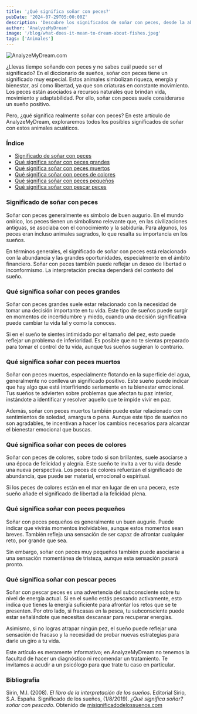 ```yaml
---
title: '¿Qué significa soñar con peces?'
pubDate: '2024-07-29T05:00:00Z'
description: 'Descubre los significados de soñar con peces, desde la abundancia hasta el bienestar emocional y la libertad.'
author: 'AnalyzeMyDream'
image: '/blog/what-does-it-mean-to-dream-about-fishes.jpeg'
tags: ['Animales']
---
```


![AnalyzeMyDream.com](/blog/what-does-it-mean-to-dream-about-fishes.jpeg)

¿Llevas tiempo soñando con peces y no sabes cuál puede ser el significado? En el diccionario de sueños, soñar con peces tiene un significado muy especial. Estos animales simbolizan riqueza, energía y bienestar, así como libertad, ya que son criaturas en constante movimiento. Los peces están asociados a recursos naturales que brindan vida, movimiento y adaptabilidad. Por ello, soñar con peces suele considerarse un sueño positivo.

Pero, ¿qué significa realmente soñar con peces? En este artículo de AnalyzeMyDream, exploraremos todos los posibles significados de soñar con estos animales acuáticos.

### Índice

- [Significado de soñar con peces](#significado-de-soñar-con-peces)
- [Qué significa soñar con peces grandes](#que-significa-soñar-con-peces-grandes)
- [Qué significa soñar con peces muertos](#que-significa-soñar-con-peces-muertos)
- [Qué significa soñar con peces de colores](#que-significa-soñar-con-peces-de-colores)
- [Qué significa soñar con peces pequeños](#que-significa-soñar-con-peces-pequenos)
- [Qué significa soñar con pescar peces](#que-significa-soñar-con-pescar-peces)

### Significado de soñar con peces

Soñar con peces generalmente es símbolo de buen augurio. En el mundo onírico, los peces tienen un simbolismo relevante que, en las civilizaciones antiguas, se asociaba con el conocimiento y la sabiduría. Para algunos, los peces eran incluso animales sagrados, lo que resalta su importancia en los sueños.

En términos generales, el significado de soñar con peces está relacionado con la abundancia y las grandes oportunidades, especialmente en el ámbito financiero. Soñar con peces también puede reflejar un deseo de libertad o inconformismo. La interpretación precisa dependerá del contexto del sueño.

### Qué significa soñar con peces grandes

Soñar con peces grandes suele estar relacionado con la necesidad de tomar una decisión importante en tu vida. Este tipo de sueños puede surgir en momentos de incertidumbre y miedo, cuando una decisión significativa puede cambiar tu vida tal y como la conoces.

Si en el sueño te sientes intimidado por el tamaño del pez, esto puede reflejar un problema de inferioridad. Es posible que no te sientas preparado para tomar el control de tu vida, aunque tus sueños sugieran lo contrario.

### Qué significa soñar con peces muertos

Soñar con peces muertos, especialmente flotando en la superficie del agua, generalmente no conlleva un significado positivo. Este sueño puede indicar que hay algo que está interfiriendo seriamente en tu bienestar emocional. Tus sueños te advierten sobre problemas que afectan tu paz interior, instándote a identificar y resolver aquello que te impide vivir en paz.

Además, soñar con peces muertos también puede estar relacionado con sentimientos de soledad, amargura o pena. Aunque este tipo de sueños no son agradables, te incentivan a hacer los cambios necesarios para alcanzar el bienestar emocional que buscas.

### Qué significa soñar con peces de colores

Soñar con peces de colores, sobre todo si son brillantes, suele asociarse a una época de felicidad y alegría. Este sueño te invita a ver tu vida desde una nueva perspectiva. Los peces de colores refuerzan el significado de abundancia, que puede ser material, emocional o espiritual.

Si los peces de colores están en el mar en lugar de en una pecera, este sueño añade el significado de libertad a la felicidad plena.

### Qué significa soñar con peces pequeños

Soñar con peces pequeños es generalmente un buen augurio. Puede indicar que vivirás momentos inolvidables, aunque estos momentos sean breves. También refleja una sensación de ser capaz de afrontar cualquier reto, por grande que sea.

Sin embargo, soñar con peces muy pequeños también puede asociarse a una sensación momentánea de tristeza, aunque esta sensación pasará pronto.

### Qué significa soñar con pescar peces

Soñar con pescar peces es una advertencia del subconsciente sobre tu nivel de energía actual. Si en el sueño estás pescando activamente, esto indica que tienes la energía suficiente para afrontar los retos que se te presenten. Por otro lado, si fracasas en la pesca, tu subconsciente puede estar señalándote que necesitas descansar para recuperar energías.

Asimismo, si no logras atrapar ningún pez, el sueño puede reflejar una sensación de fracaso y la necesidad de probar nuevas estrategias para darle un giro a tu vida.

Este artículo es meramente informativo; en AnalyzeMyDream no tenemos la facultad de hacer un diagnóstico ni recomendar un tratamiento. Te invitamos a acudir a un psicólogo para que trate tu caso en particular.

### Bibliografía

Sirin, M.I. (2008). *El libro de la interpretación de los sueños*. Editorial Sirio, S.A. España. 
Significado de los sueños, (1/8/2019). *¿Qué significa soñar?soñar con pescado*. Obtenido de [misignificadodelossuenos.com](https://misignificadodelossuenos.com/sonar-con-peces/)